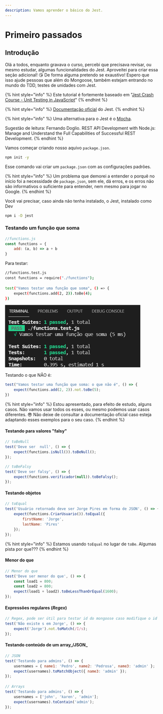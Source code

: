 ```yaml
---
description: Vamos aprender o básico do Jest.
---
```


# Primeiro passados

## Introdução

Olá a todos, enquanto gravava o curso, percebi que precisava revisar, ou mesmo estudar, algumas funcionalidades do Jest. Aproveitei para criar essa seção adicional! 😘 De forma alguma pretendo se exaustivo! Espero que isso ajude pessoas que além do Mongoose, também estejam entrando no mundo do TDD, testes de unidades com Jest. 



{% hint style="info" %}
Este tutorial é fortemente baseado em "[Jest Crash Course - Unit Testing in JavaScript](https://www.youtube.com/watch?v=7r4xVDI2vho)"
{% endhint %}

{% hint style="info" %}
[Documentação oficial](https://jestjs.io/docs/getting-started) do Jest. 
{% endhint %}

{% hint style="info" %}
Uma alternativa para o Jest é o [Mocha](https://mochajs.org/).  

Sugestão de leitura: Fernando Doglio. REST API Development with Node.js: Manage and Understand the Full Capabilities of Successful REST Development.
{% endhint %}

Vamos começar criando nosso aquivo `package.json`. 

```bash
npm init -y
```

Esse comando vai criar um `package.json` com as configurações padrões. 

{% hint style="info" %}
Um problema que demorei a entender o porquê no início foi a necessidade de `package.json`, sem ele, dá erros, e os erros não são informativos o suficiente para entender, nem mesmo para jogar no Google. 
{% endhint %}

Você vai precisar, caso ainda não tenha instalado, o Jest, instalado como Dev

```bash
npm i -D jest
```

### Testando um função que soma

```javascript
//functions.js
const functions = {
    add: (a, b) => a + b
}

```

Para testar:

```bash
//functions.test.js
const functions = require("./functions");

test("Vamos testar uma função que soma", () => {
    expect(functions.add(2, 2)).toBe(4);
})

```

![Resultado do teste da fun&#xE7;&#xE3;o que soma](../.gitbook/assets/teste.png)

Testando o que NÃO é:

```javascript
test("Vamos testar uma função que soma: o que não é", () => {
    expect(functions.add(2, 2)).not.toBe(5);
})

```

{% hint style="info" %}
Estou apresentado, para efeito de estudo, alguns casos. Não vamos usar todos os esses, ou mesmo podemos usar casos diferentes. 😎 Não deixe de consultar a documentação oficial caso esteja adaptando esses exemplos para o seu caso. 
{% endhint %}

#### Testando para valores "falsy"

```javascript
// toBeNull
test('Deve ser  null', () => {
    expect(functions.isNull()).toBeNull();
});


```

```javascript
// toBeFalsy
test('Deve ser falsy', () => {
    expect(functions.verificador(null)).toBeFalsy();
});

```

#### Testando objetos

```javascript
// toEqual
test('Usuário retornado deve ser Jorge Pires em forma de JSON', () => {
    expect(functions.CriarUsuario()).toEqual({
        firstName: 'Jorge',
        lastName: 'Pires'
    });
});

```

{% hint style="info" %}
Estamos usando  `toEqual` no lugar de `toBe`. Algumas pista por que???
{% endhint %}

#### Menor do que

```javascript
// Menor do que
test('Deve ser menor do que', () => {
    const load1 = 800;
    const load2 = 800;
    expect(load1 + load2).toBeLessThanOrEqual(1600);
});

```

#### Expressões regulares \(_Regex_\)

```javascript
// Regex, pode ser útil para testar id do mongoose caso modifique o id
test('Não existe s em Jorge', () => {
    expect('Jorge').not.toMatch(/I/s);
});

```

#### Testando conteúdo de um array_/JSON_



```javascript
// JSON
test('Testando para admins', () => {
    usernames = { name1: 'Pedro', name2: 'Pedrosa', name3: 'admin' };
    expect(usernames).toMatchObject({ name3: 'admin' });
});

// Arrays
test('Testando para admins', () => {
    usernames = ['john', 'karen', 'admin'];
    expect(usernames).toContain('admin');
});


```



